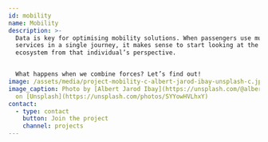```yaml
---
id: mobility
name: Mobility
description: >-
  Data is key for optimising mobility solutions. When passengers use multiple
  services in a single journey, it makes sense to start looking at the data
  ecosystem from that individual’s perspective.


  What happens when we combine forces? Let’s find out!
image: /assets/media/project-mobility-c-albert-jarod-ibay-unsplash-c.jpeg
image_caption: Photo by [Albert Jarod Ibay](https://unsplash.com/@albertibay)
  on [Unsplash](https://unsplash.com/photos/SYYowHVLhxY)
contact:
  - type: contact
    button: Join the project
    channel: projects
---
```

